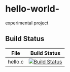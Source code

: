 # hello-world-
experimental project


## Build Status

File|Build Status
---|---
hello.c|[![Build Status](https://travis-ci.com/zhuying-cc/hello-world-.svg?branch=master)](https://travis-ci.com/zhuying-cc/hello-world-)
